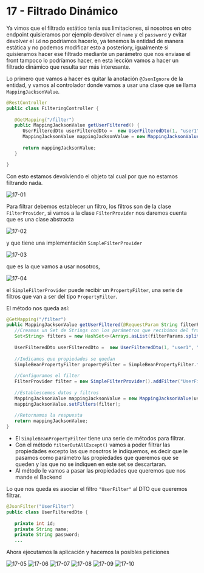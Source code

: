 # 17 - Filtrado Dinámico

Ya vimos que el filtrado estático tenia sus limitaciones, si nosotros en otro endpoint quisieramos por ejemplo devolver el `name` y el `password` y evitar devolver el `id` no podríamos hacerlo, ya tenemos la entidad de manera estática y no podemos modificar esto a posteriory, igualmente si quisieramos hacer ese filtrado mediante un parámetro que nos enviase el front tampoco lo podríamos hacer, en esta lección vamos a hacer un filtrado dinámico que resulta ser más interesante.

Lo primero que vamos a hacer es quitar la anotación `@JsonIgnore` de la entidad, y vamos al controlador donde vamos a usar una clase que se llama  `MappingJacksonValue`.

```java
@RestController
public class FilteringController {
	
   @GetMapping("/filter")
   public MappingJacksonValue getUserFiltered() {
      UserFilteredDto userFilteredDto =  new UserFilteredDto(1, "user1", "1234");
      MappingJacksonValue mappingJacksonValue = new MappingJacksonValue(userFilteredDto);
		
      return mappingJacksonValue;
   }

}
```

Con esto estamos devolviendo el objeto tal cual por que no estamos filtrando nada.

![17-01](images/17-01.png)

Para filtrar debemos establecer un filtro, los filtros son de la clase `FilterProvider`, si vamos a la clase `FilterProvider` nos daremos cuenta que es una clase abstracta 

![17-02](images/17-02.png)

y que tiene una implementación `SimpleFilterProvider`

![17-03](images/17-03.png)

que es la que vamos a usar nosotros, 

![17-04](images/17-04.png)

el `SimpleFilterProvider` puede recibir un `PropertyFilter`, una serie de filtros que van a ser del tipo `PropertyFilter`. 

El método nos queda así:

```java
@GetMapping("/filter")
public MappingJacksonValue getUserFiltered(@RequestParam String filterParams) {
   //Creamos un Set de Strings con los parámetros que recibimos del frontal
   Set<String> filters = new HashSet<>(Arrays.asList(filterParams.split(",")));
   
   UserFilteredDto userFilteredDto =  new UserFilteredDto(1, "user1", "1234");
   
   //Indicamos que propiedades se quedan
   SimpleBeanPropertyFilter propertyFilter = SimpleBeanPropertyFilter.filterOutAllExcept(filters);
   
   //Configuramos el filter
   FilterProvider filter = new SimpleFilterProvider().addFilter("UserFilter",propertyFilter);
   
   //Establescemos datos y filtros
   MappingJacksonValue mappingJacksonValue = new MappingJacksonValue(userFilteredDto);
   mappingJacksonValue.setFilters(filter);
   
   //Retornamos la respuesta
   return mappingJacksonValue;
}
```
* El `SimpleBeanPropertyFilter` tiene una serie de métodos para filtrar.
* Con el método `filterOutAllExcept()` vamos a poder filtrar las propiedades excepto las que nosotros le indiquemos, es decir que le pasamos como parámetro las propiedades que queremos que se queden y las que no se indiquen en este set se descartaran.
* Al método le vamos a pasar las propiedades que queremos que nos mande el Backend

Lo que nos queda es asociar el filtro `"UserFilter"` al DTO que queremos filtrar.

```java
@JsonFilter("UserFilter")
public class UserFilteredDto {
	
   private int id;
   private String name;
   private String password;
   ...
```

Ahora ejecutamos la aplicación y hacemos la posibles peticiones 

![17-05](images/17-05.png)
![17-06](images/17-06.png)
![17-07](images/17-07.png)
![17-08](images/17-08.png)
![17-09](images/17-09.png)
![17-10](images/17-10.png)


